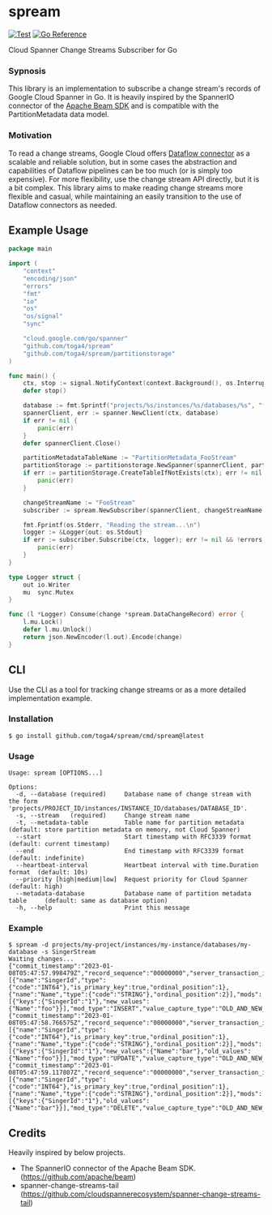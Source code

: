 # spream

[![Test](https://github.com/toga4/spream/actions/workflows/test.yaml/badge.svg)](https://github.com/toga4/spream/actions/workflows/test.yaml)
[![Go Reference](https://pkg.go.dev/badge/github.com/toga4/spream.svg)](https://pkg.go.dev/github.com/toga4/spream)

Cloud Spanner Change Streams Subscriber for Go

### Sypnosis

This library is an implementation to subscribe a change stream's records of Google Cloud Spanner in Go.
It is heavily inspired by the SpannerIO connector of the [Apache Beam SDK](https://github.com/apache/beam) and is compatible with the PartitionMetadata data model.

### Motivation

To read a change streams, Google Cloud offers [Dataflow connector](https://cloud.google.com/spanner/docs/change-streams/use-dataflow) as a scalable and reliable solution, but in some cases the abstraction and capabilities of Dataflow pipelines can be too much (or is simply too expensive).
For more flexibility, use the change stream API directly, but it is a bit complex.
This library aims to make reading change streams more flexible and casual, while maintaining an easily transition to the use of Dataflow connectors as needed.

## Example Usage

```go
package main

import (
	"context"
	"encoding/json"
	"errors"
	"fmt"
	"io"
	"os"
	"os/signal"
	"sync"

	"cloud.google.com/go/spanner"
	"github.com/toga4/spream"
	"github.com/toga4/spream/partitionstorage"
)

func main() {
	ctx, stop := signal.NotifyContext(context.Background(), os.Interrupt, os.Kill)
	defer stop()

	database := fmt.Sprintf("projects/%s/instances/%s/databases/%s", "foo-project", "foo-instance", "foo-database")
	spannerClient, err := spanner.NewClient(ctx, database)
	if err != nil {
		panic(err)
	}
	defer spannerClient.Close()

	partitionMetadataTableName := "PartitionMetadata_FooStream"
	partitionStorage := partitionstorage.NewSpanner(spannerClient, partitionMetadataTableName)
	if err := partitionStorage.CreateTableIfNotExists(ctx); err != nil {
		panic(err)
	}

	changeStreamName := "FooStream"
	subscriber := spream.NewSubscriber(spannerClient, changeStreamName, partitionStorage)

	fmt.Fprintf(os.Stderr, "Reading the stream...\n")
	logger := &Logger{out: os.Stdout}
	if err := subscriber.Subscribe(ctx, logger); err != nil && !errors.Is(ctx.Err(), context.Canceled) {
		panic(err)
	}
}

type Logger struct {
	out io.Writer
	mu  sync.Mutex
}

func (l *Logger) Consume(change *spream.DataChangeRecord) error {
	l.mu.Lock()
	defer l.mu.Unlock()
	return json.NewEncoder(l.out).Encode(change)
}
```

## CLI

Use the CLI as a tool for tracking change streams or as a more detailed implementation example.

### Installation

```console
$ go install github.com/toga4/spream/cmd/spream@latest
```

### Usage

```
Usage: spream [OPTIONS...]

Options:
  -d, --database (required)     Database name of change stream with the form 'projects/PROJECT_ID/instances/INSTANCE_ID/databases/DATABASE_ID'.
  -s, --stream   (required)     Change stream name
  -t, --metadata-table          Table name for partition metadata             (default: store partition metadata on memory, not Cloud Spanner)
  --start                       Start timestamp with RFC3339 format           (default: current timestamp)
  --end                         End timestamp with RFC3339 format             (default: indefinite)
  --heartbeat-interval          Heartbeat interval with time.Duration format  (default: 10s)
  --priority [high|medium|low]  Request priority for Cloud Spanner            (default: high)
  --metadata-database           Database name of partition metadata table     (default: same as database option)
  -h, --help                    Print this message
```

### Example

```
$ spream -d projects/my-project/instances/my-instance/databases/my-database -s SingerStream
Waiting changes...
{"commit_timestamp":"2023-01-08T05:47:57.998479Z","record_sequence":"00000000","server_transaction_id":"ODIzNDU0OTc2NzUxOTc0NTU1OQ==","is_last_record_in_transaction_in_partition":true,"table_name":"Singers","column_types":[{"name":"SingerId","type":{"code":"INT64"},"is_primary_key":true,"ordinal_position":1},{"name":"Name","type":{"code":"STRING"},"ordinal_position":2}],"mods":[{"keys":{"SingerId":"1"},"new_values":{"Name":"foo"}}],"mod_type":"INSERT","value_capture_type":"OLD_AND_NEW_VALUES","number_of_records_in_transaction":1,"number_of_partitions_in_transaction":1,"transaction_tag":"","is_system_transaction":false}
{"commit_timestamp":"2023-01-08T05:47:58.766575Z","record_sequence":"00000000","server_transaction_id":"MjQ3ODQzMDcxOTMwNjcyODg4Nw==","is_last_record_in_transaction_in_partition":true,"table_name":"Singers","column_types":[{"name":"SingerId","type":{"code":"INT64"},"is_primary_key":true,"ordinal_position":1},{"name":"Name","type":{"code":"STRING"},"ordinal_position":2}],"mods":[{"keys":{"SingerId":"1"},"new_values":{"Name":"bar"},"old_values":{"Name":"foo"}}],"mod_type":"UPDATE","value_capture_type":"OLD_AND_NEW_VALUES","number_of_records_in_transaction":1,"number_of_partitions_in_transaction":1,"transaction_tag":"","is_system_transaction":false}
{"commit_timestamp":"2023-01-08T05:47:59.117807Z","record_sequence":"00000000","server_transaction_id":"ODkwNDMzNDgxMDU2NzAwMDM2MA==","is_last_record_in_transaction_in_partition":true,"table_name":"Singers","column_types":[{"name":"SingerId","type":{"code":"INT64"},"is_primary_key":true,"ordinal_position":1},{"name":"Name","type":{"code":"STRING"},"ordinal_position":2}],"mods":[{"keys":{"SingerId":"1"},"old_values":{"Name":"bar"}}],"mod_type":"DELETE","value_capture_type":"OLD_AND_NEW_VALUES","number_of_records_in_transaction":1,"number_of_partitions_in_transaction":1,"transaction_tag":"","is_system_transaction":false}
```

## Credits

Heavily inspired by below projects.

- The SpannerIO connector of the Apache Beam SDK. (https://github.com/apache/beam)
- spanner-change-streams-tail (https://github.com/cloudspannerecosystem/spanner-change-streams-tail)
